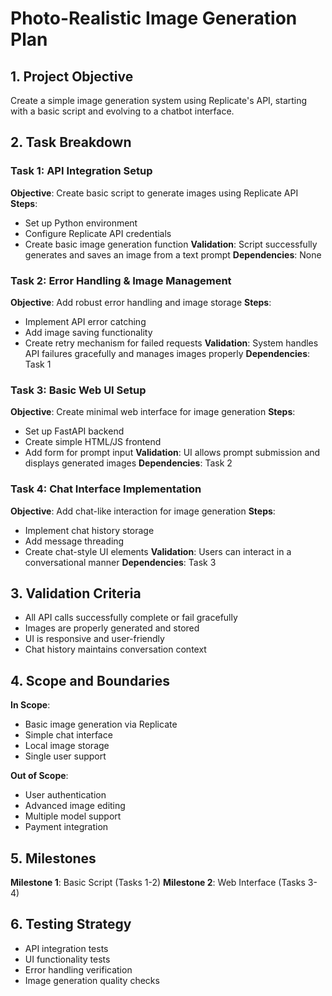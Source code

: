 # Photo-Realistic Image Generation Plan

## 1. Project Objective
Create a simple image generation system using Replicate's API, starting with a basic script and evolving to a chatbot interface.

## 2. Task Breakdown

### Task 1: API Integration Setup
**Objective**: Create basic script to generate images using Replicate API
**Steps**:
- Set up Python environment
- Configure Replicate API credentials
- Create basic image generation function
**Validation**: Script successfully generates and saves an image from a text prompt
**Dependencies**: None

### Task 2: Error Handling & Image Management
**Objective**: Add robust error handling and image storage
**Steps**:
- Implement API error catching
- Add image saving functionality
- Create retry mechanism for failed requests
**Validation**: System handles API failures gracefully and manages images properly
**Dependencies**: Task 1

### Task 3: Basic Web UI Setup
**Objective**: Create minimal web interface for image generation
**Steps**:
- Set up FastAPI backend
- Create simple HTML/JS frontend
- Add form for prompt input
**Validation**: UI allows prompt submission and displays generated images
**Dependencies**: Task 2

### Task 4: Chat Interface Implementation
**Objective**: Add chat-like interaction for image generation
**Steps**:
- Implement chat history storage
- Add message threading
- Create chat-style UI elements
**Validation**: Users can interact in a conversational manner
**Dependencies**: Task 3

## 3. Validation Criteria
- All API calls successfully complete or fail gracefully
- Images are properly generated and stored
- UI is responsive and user-friendly
- Chat history maintains conversation context

## 4. Scope and Boundaries
**In Scope**:
- Basic image generation via Replicate
- Simple chat interface
- Local image storage
- Single user support

**Out of Scope**:
- User authentication
- Advanced image editing
- Multiple model support
- Payment integration

## 5. Milestones
**Milestone 1**: Basic Script (Tasks 1-2)
**Milestone 2**: Web Interface (Tasks 3-4)

## 6. Testing Strategy
- API integration tests
- UI functionality tests
- Error handling verification
- Image generation quality checks